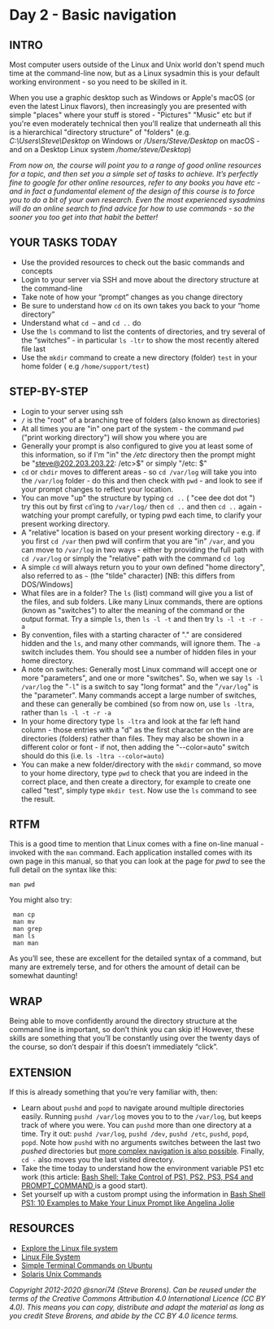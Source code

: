 # Day 2 - Basic navigation

## INTRO
Most computer users outside of the Linux and Unix world don't spend much time at the command-line now, but as a Linux sysadmin this is your default working environment - so you need to be skilled in it.

When you use a graphic desktop such as Windows or Apple's macOS (or even the latest Linux flavors), then increasingly you are presented with simple "places" where your stuff is stored - "Pictures" "Music" etc but if you're even moderately technical then you'll realize that underneath all this is a hierarchical  "directory structure" of "folders" (e.g. *C:\\Users\\Steve\\Desktop* on Windows or */Users/Steve/Desktop* on macOS - and on a Desktop Linux system */home/steve/Desktop*)

_From now on, the course will point you to a range of good online resources for a topic, and then set you a simple set of tasks to achieve. It’s perfectly fine to google for other online resources, refer to any books you have etc - and in fact a *fundamental element* of the design of this course is to force you to do a bit of your own research. Even the most experienced sysadmins will do an online search to find advice for how to use commands - so the sooner you too get into that habit the better!_

## YOUR TASKS TODAY
* Use the provided resources to check out the basic commands and concepts
* Login to your server via SSH and move about the directory structure at the command-line
* Take note of how your “prompt” changes as you change directory
* Be sure to understand how `cd` on its own takes you back to your “home directory”
* Understand what `cd ~` and `cd ..` do 
* Use the `ls` command to list the contents of directories, and try several of the “switches” - in particular `ls -ltr` to show the most recently altered file last
* Use the `mkdir` command to create a new directory (folder) `test` in your home folder ( e.g `/home/support/test`)

## STEP-BY-STEP 
* Login to your server using ssh
* `/` is the "root" of a branching tree of folders (also known as directories)
* At all times you are "in" one part of the system - the command `pwd` ("print working directory") will show you where you are
* Generally your prompt is also configured to give you at least some of this information, so if I'm "in" the _/etc_ directory then the prompt might be "steve@202.203.203.22: /etc>$" or simply "/etc: $"
* `cd` or `chdir` moves to different areas - so `cd /var/log` will take you into the `/var/log` folder - do this and then check with `pwd` - and look to see if your prompt changes to reflect your location.
* You can move "up" the structure by typing `cd ..` ( "cee dee dot dot ") try this out by first `cd`'ing to `/var/log/` then `cd ..` and then `cd ..` again - watching your prompt carefully, or typing pwd each time, to clarify your present working directory.
* A "relative" location is based on your present working directory - e.g. if you first `cd /var` then pwd will confirm that you are "in" `/var`, and you can move to `/var/log` in two ways - either by providing the full path with `cd /var/log` or simply the "relative" path with the command `cd log`
* A simple `cd` will always return you to your own defined "home directory", also referred to as `~` (the "tilde" character) [NB: this differs from DOS/Windows]
* What files are in a folder? The `ls` (list) command will give you a list of the files, and sub folders. Like many Linux commands, there are options (known as "switches") to alter the meaning of the command or the output format. Try a simple  `ls`, then  `ls -l -t`  and then try  `ls -l -t -r -a`
* By convention, files with a starting character of "." are considered hidden and the `ls`, and many other commands, will ignore them. The `-a` switch includes them. You should see a number of hidden files in your home directory.
* A note on switches: Generally most Linux command will accept one or more "parameters", and one or more "switches". So, when we say `ls -l  /var/log` the "`-l`" is a switch to say "long format" and the "`/var/log`" is the "parameter". Many commands accept a large number of switches, and these can generally be combined (so from now on, use `ls -ltra`, rather than `ls -l -t -r -a`
* In your home directory type `ls -ltra` and look at the far left hand column - those entries with a "d" as the first character on the line are directories (folders) rather than files. They may also be shown in a different color or font - if not, then adding the "--color=auto" switch should do this (i.e.  `ls -ltra --color=auto`)
* You can make a new folder/directory with the `mkdir` command, so move to your home directory, type `pwd` to check that you are indeed in the correct place, and then create a directory, for example to create one called "test", simply type `mkdir test`. Now use the `ls` command to see the result.

## RTFM
This is a good time to mention that Linux comes with a fine on-line manual - invoked with the `man` command. Each application installed comes with its own page in this manual, so that you can look at the page for _pwd_ to see the full detail on the syntax like this:

`man pwd`

You might also try:

     man cp
     man mv
     man grep
     man ls
     man man

As you’ll see, these are excellent for the detailed syntax of a command, but many are extremely terse, and for others the amount of detail can be somewhat daunting!

## WRAP
Being able to move confidently around the directory structure at the command line is important, so don’t think you can skip it! However, these skills are something that you’ll be constantly using over the twenty days of the course, so don’t despair if this doesn’t immediately “click”.

## EXTENSION
If this is already something that you’re very familiar with, then:

* Learn about `pushd` and `popd` to navigate around multiple directories easily. Running `pushd /var/log` moves you to to the `/var/log`, but keeps track of where you were. You can `pushd` more than one directory at a time. Try it out: `pushd /var/log`, `pushd /dev`, `pushd /etc`, `pushd`, `popd`, `popd`. Note how `pushd` with no arguments switches between the last two _pushed_ directories but
[more complex navigation is also possible](https://opensource.com/article/19/8/navigating-bash-shell-pushd-popd). Finally, `cd -` also moves you the last visited directory.
* Take the time today to understand how the environment variable PS1 etc work (this article: [Bash Shell: Take Control of PS1, PS2, PS3, PS4 and PROMPT_COMMAND
](http://www.thegeekstuff.com/2008/09/bash-shell-take-control-of-ps1-ps2-ps3-ps4-and-prompt_command/) is a good start). 
* Set yourself up with a custom prompt using the information in [Bash Shell PS1: 10 Examples to Make Your Linux Prompt like Angelina Jolie](http://www.thegeekstuff.com/2008/09/bash-shell-ps1-10-examples-to-make-your-linux-prompt-like-angelina-jolie/)

## RESOURCES
* [Explore the Linux file system](https://www.digitalocean.com/community/tutorials/how-to-use-cd-pwd-and-ls-to-explore-the-file-system-on-a-linux-server)
* [Linux File System](https://www.youtube.com/watch?v=2qQTXp4rBEE)
* [Simple Terminal Commands on Ubuntu](http://www.youtube.com/watch?v=CGBsurVdLGY)
* [Solaris Unix Commands](http://www.gsp.com/support/virtual/admin/unix/solaris/commands.html)

*Copyright 2012-2020 @snori74 (Steve Brorens). Can be reused under the terms of the Creative Commons Attribution 4.0 International Licence (CC BY 4.0).*
*This means you can copy, distribute and adapt the material as long as you credit Steve Brorens, and abide by the CC BY 4.0 licence terms.* 
